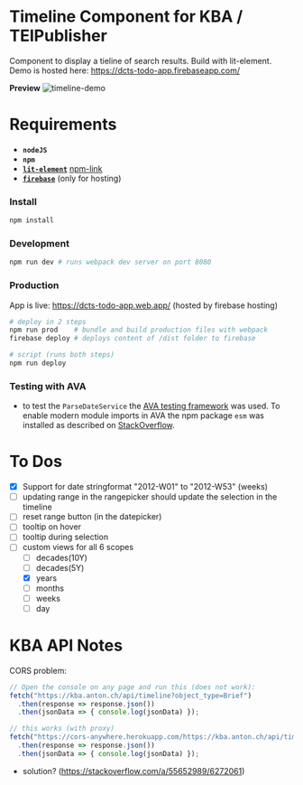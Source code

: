 # Timeline Component for KBA / TEIPublisher

Component to display a tieline of search results. Build with lit-element. Demo is hosted here: https://dcts-todo-app.firebaseapp.com/

**Preview**
![timeline-demo](https://user-images.githubusercontent.com/44790691/80798736-5a5b0280-8ba5-11ea-9e32-016d08c035c9.png)

# Requirements
- **`nodeJS`**
- **`npm`**
- [**`lit-element`**](https://lit-element.polymer-project.org/) [npm-link](https://www.npmjs.com/package/lit-element)
- [**`firebase`**](https://firebase.google.com/docs/cli) (only for hosting)

### Install
```bash
npm install
```

### Development
```bash
npm run dev # runs webpack dev server on port 8080
```

### Production
App is live: https://dcts-todo-app.web.app/ (hosted by firebase hosting)
```bash
# deploy in 2 steps
npm run prod    # bundle and build production files with webpack
firebase deploy # deploys content of /dist folder to firebase

# script (runs both steps)
npm run deploy
```

### Testing with AVA
- to test the `ParseDateService` the [AVA testing framework](https://github.com/avajs/ava) was used. To enable modern module imports in AVA the npm package `esm` was installed as described on [StackOverflow](https://stackoverflow.com/a/55803624/6272061).


# To Dos
- [x] Support for date stringformat "2012-W01" to "2012-W53" (weeks)
- [ ] updating range in the rangepicker should update the selection in the timeline
- [ ] reset range button (in the datepicker)
- [ ] tooltip on hover
- [ ] tooltip during selection
- [ ] custom views for all 6 scopes 
  - [ ] decades(10Y)
  - [ ] decades(5Y)
  - [x] years
  - [ ] months
  - [ ] weeks
  - [ ] day

# KBA API Notes

CORS problem:

```javascript
// Open the console on any page and run this (does not work):
fetch("https://kba.anton.ch/api/timeline?object_type=Brief")
  .then(response => response.json())
  .then(jsonData => { console.log(jsonData) });

// this works (with proxy)
fetch("https://cors-anywhere.herokuapp.com/https://kba.anton.ch/api/timeline?object_type=Brief")
  .then(response => response.json())
  .then(jsonData => { console.log(jsonData) });
```

- solution? (https://stackoverflow.com/a/55652989/6272061)

